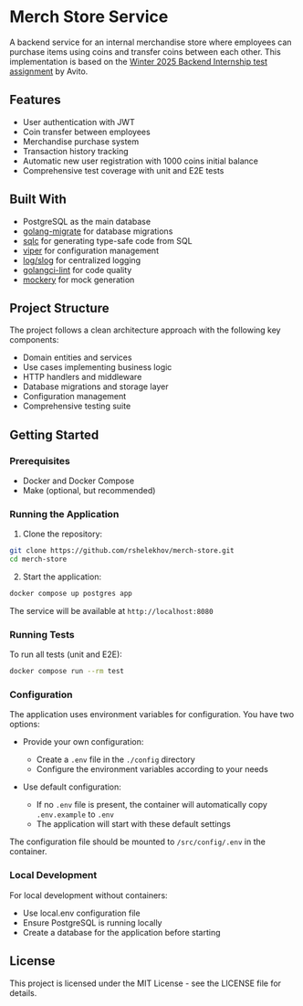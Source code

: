 # Merch Store Service

A backend service for an internal merchandise store where employees can purchase items using coins and transfer coins between each other. This implementation is based on the [Winter 2025 Backend Internship test assignment](https://github.com/avito-tech/tech-internship/blob/main/Tech%20Internships/Backend/Backend-trainee-assignment-winter-2025/Backend-trainee-assignment-winter-2025.md) by Avito.

## Features

- User authentication with JWT
- Coin transfer between employees
- Merchandise purchase system
- Transaction history tracking
- Automatic new user registration with 1000 coins initial balance
- Comprehensive test coverage with unit and E2E tests

## Built With

- PostgreSQL as the main database
- [golang-migrate](https://github.com/golang-migrate/migrate) for database migrations
- [sqlc](https://github.com/sqlc-dev/sqlc) for generating type-safe code from SQL
- [viper](https://github.com/spf13/viper) for configuration management
- [log/slog](https://pkg.go.dev/log/slog) for centralized logging
- [golangci-lint](https://github.com/golangci/golangci-lint) for code quality
- [mockery](https://github.com/vektra/mockery) for mock generation

## Project Structure

The project follows a clean architecture approach with the following key components:

- Domain entities and services
- Use cases implementing business logic
- HTTP handlers and middleware
- Database migrations and storage layer
- Configuration management
- Comprehensive testing suite

## Getting Started

### Prerequisites

- Docker and Docker Compose
- Make (optional, but recommended)

### Running the Application

1. Clone the repository:
```bash
git clone https://github.com/rshelekhov/merch-store.git
cd merch-store
```

2. Start the application:
```bash
docker compose up postgres app
```

The service will be available at `http://localhost:8080`

### Running Tests

To run all tests (unit and E2E):
```bash
docker compose run --rm test
```


### Configuration

The application uses environment variables for configuration. You have two options:

- Provide your own configuration:
    - Create a `.env` file in the `./config` directory
    - Configure the environment variables according to your needs

- Use default configuration:
  - If no `.env` file is present, the container will automatically copy `.env.example` to `.env`
  - The application will start with these default settings

The configuration file should be mounted to `/src/config/.env` in the container.

### Local Development
For local development without containers:
- Use local.env configuration file
- Ensure PostgreSQL is running locally
- Create a database for the application before starting

## License

This project is licensed under the MIT License - see the LICENSE file for details.
